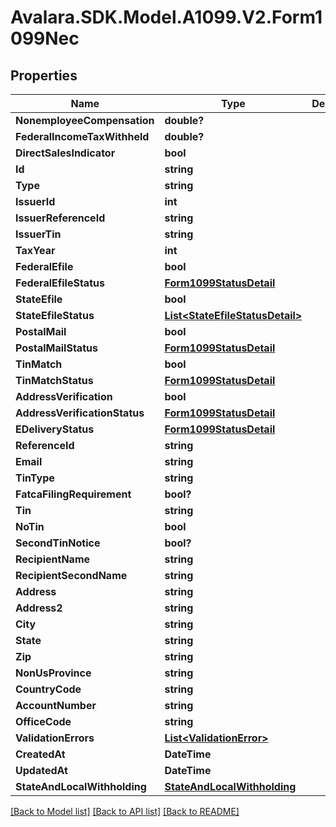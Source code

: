 # Avalara.SDK.Model.A1099.V2.Form1099Nec

## Properties

Name | Type | Description | Notes
------------ | ------------- | ------------- | -------------
**NonemployeeCompensation** | **double?** |  | [optional] 
**FederalIncomeTaxWithheld** | **double?** |  | [optional] 
**DirectSalesIndicator** | **bool** |  | [optional] 
**Id** | **string** |  | [optional] 
**Type** | **string** |  | [optional] 
**IssuerId** | **int** |  | [optional] 
**IssuerReferenceId** | **string** |  | [optional] 
**IssuerTin** | **string** |  | [optional] 
**TaxYear** | **int** |  | [optional] 
**FederalEfile** | **bool** |  | [optional] 
**FederalEfileStatus** | [**Form1099StatusDetail**](Form1099StatusDetail.md) |  | [optional] 
**StateEfile** | **bool** |  | [optional] 
**StateEfileStatus** | [**List&lt;StateEfileStatusDetail&gt;**](StateEfileStatusDetail.md) |  | [optional] 
**PostalMail** | **bool** |  | [optional] 
**PostalMailStatus** | [**Form1099StatusDetail**](Form1099StatusDetail.md) |  | [optional] 
**TinMatch** | **bool** |  | [optional] 
**TinMatchStatus** | [**Form1099StatusDetail**](Form1099StatusDetail.md) |  | [optional] 
**AddressVerification** | **bool** |  | [optional] 
**AddressVerificationStatus** | [**Form1099StatusDetail**](Form1099StatusDetail.md) |  | [optional] 
**EDeliveryStatus** | [**Form1099StatusDetail**](Form1099StatusDetail.md) |  | [optional] 
**ReferenceId** | **string** |  | [optional] 
**Email** | **string** |  | [optional] 
**TinType** | **string** |  | [optional] 
**FatcaFilingRequirement** | **bool?** |  | [optional] 
**Tin** | **string** |  | [optional] 
**NoTin** | **bool** |  | [optional] 
**SecondTinNotice** | **bool?** |  | [optional] 
**RecipientName** | **string** |  | [optional] 
**RecipientSecondName** | **string** |  | [optional] 
**Address** | **string** |  | [optional] 
**Address2** | **string** |  | [optional] 
**City** | **string** |  | [optional] 
**State** | **string** |  | [optional] 
**Zip** | **string** |  | [optional] 
**NonUsProvince** | **string** |  | [optional] 
**CountryCode** | **string** |  | [optional] 
**AccountNumber** | **string** |  | [optional] 
**OfficeCode** | **string** |  | [optional] 
**ValidationErrors** | [**List&lt;ValidationError&gt;**](ValidationError.md) |  | [optional] 
**CreatedAt** | **DateTime** |  | [optional] 
**UpdatedAt** | **DateTime** |  | [optional] 
**StateAndLocalWithholding** | [**StateAndLocalWithholding**](StateAndLocalWithholding.md) |  | [optional] 

[[Back to Model list]](../../../README.md#documentation-for-models) [[Back to API list]](../../../README.md#documentation-for-api-endpoints) [[Back to README]](../../../README.md)

